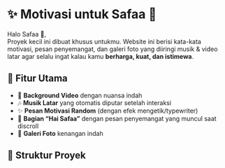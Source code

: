 # ✨ Motivasi untuk Safaa 💖

Halo Safaa 🌸,  
Proyek kecil ini dibuat khusus untukmu. Website ini berisi kata-kata motivasi, pesan penyemangat, dan galeri foto yang diiringi musik & video latar agar selalu ingat kalau kamu **berharga, kuat, dan istimewa**.  

## 🎯 Fitur Utama
- 🎥 **Background Video** dengan nuansa indah  
- 🎶 **Musik Latar** yang otomatis diputar setelah interaksi  
- ✨ **Pesan Motivasi Random** (dengan efek mengetik/typewriter)  
- 🌸 **Bagian “Hai Safaa”** dengan pesan penyemangat yang muncul saat discroll  
- 📸 **Galeri Foto** kenangan indah  

## 📂 Struktur Proyek
